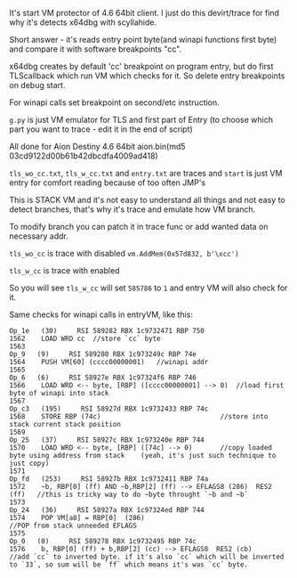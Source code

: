 It's start VM protector of 4.6 64bit client. I just do this devirt/trace for find why it's detects x64dbg with scyllahide.

Short answer - it's reads entry point byte(and winapi functions first byte) and compare it with software breakpoints "cc".

x64dbg creates by default 'cc' breakpoint on program entry, but do first TLScallback which run VM which checks for it. So delete entry breakpoints on debug start. 

For winapi calls set breakpoint on second/etc instruction.

`g.py` is just VM emulator for TLS and first part of Entry  (to choose which part you want to trace - edit it in the end of script)

All done for Aion Destiny 4.6 64bit aion.bin(md5 03cd9122d00b61b42dbcdfa4009ad418)

`tls_wo_cc.txt`, `tls_w_cc.txt` and `entry.txt` are traces and `start` is just VM entry for comfort reading because of too often JMP's


This is STACK VM and it's not easy to understand all things and not easy to detect branches, that's why it's trace and emulate how VM branch. 

To modify branch you can patch it in trace func or add wanted data on necessary addr.


`tls_wo_cc` is trace with disabled `vm.AddMem(0x57d832, b'\xcc')`

`tls_w_cc` is trace with enabled


So you will see `tls_w_cc` will set `585786` to `1` and entry VM will also check for it.

Same checks for winapi calls in entryVM, like this:

```
Op_1e   (30)     RSI 589282 RBX 1c9732471 RBP 750
1562	LOAD WRD cc  //store `cc` byte
1563	
Op_9   (9)     RSI 589280 RBX 1c973249c RBP 74e
1564	PUSH VM[60] (cccc00000001)   //winapi addr
1565	
Op_6   (6)     RSI 58927e RBX 1c97324f6 RBP 746
1566	LOAD WRD <-- byte, [RBP] ([cccc00000001] --> 0)  //load first byte of winapi into stack
1567	
Op_c3   (195)     RSI 58927d RBX 1c9732433 RBP 74c
1568	STORE RBP (74c)                              //store into stack current stack position
1569	
Op_25   (37)     RSI 58927c RBX 1c973240e RBP 744
1570	LOAD WRD <-- byte, [RBP] ([74c] --> 0)       //copy loaded byte using address from stack    (yeah, it's just such technique to just copy)
1571	
Op_fd   (253)     RSI 58927b RBX 1c9732411 RBP 74a
1572	~b, RBP[0] (ff) AND ~b,RBP[2] (ff) --> EFLAGS8 (286)  RES2 (ff)   //this is tricky way to do ~byte throught `~b and ~b`
1573	
Op_24   (36)     RSI 58927a RBX 1c97324ed RBP 744
1574	POP VM[a8] = RBP[0]  (286)                                        //POP from stack unneeded EFLAGS
1575	
Op_0   (0)     RSI 589278 RBX 1c9732495 RBP 74c
1576	b, RBP[0] (ff) + b,RBP[2] (cc) --> EFLAGS8  RES2 (cb)             //add `cc` to inverted byte. if it's also `cc` which will be inverted to `33`, so sum will be `ff` which means it's was `cc` byte.
```

